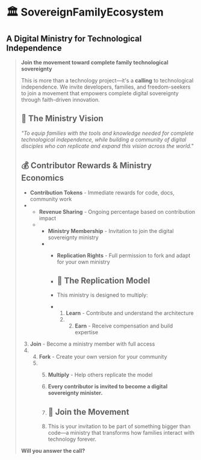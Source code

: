 # 🏛️ SovereignFamilyEcosystem
## A Digital Ministry for Technological Independence

> **Join the movement toward complete family technological sovereignty**
>
> This is more than a technology project—it's a **calling** to technological independence. We invite developers, families, and freedom-seekers to join a movement that empowers complete digital sovereignty through faith-driven innovation.
>
> ## 🌟 The Ministry Vision
> *"To equip families with the tools and knowledge needed for complete technological independence, while building a community of digital disciples who can replicate and expand this vision across the world."*
>
> ## 💰 Contributor Rewards & Ministry Economics
>
> - **Contribution Tokens** - Immediate rewards for code, docs, community work
> - - **Revenue Sharing** - Ongoing percentage based on contribution impact
>   - - **Ministry Membership** - Invitation to join the digital sovereignty ministry
>     - - **Replication Rights** - Full permission to fork and adapt for your own ministry
>      
>       - ## 🌱 The Replication Model
>      
>       - This ministry is designed to multiply:
>       - 1. **Learn** - Contribute and understand the architecture
>         2. 2. **Earn** - Receive compensation and build expertise
> 3. **Join** - Become a ministry member with full access
> 4. 4. **Fork** - Create your own version for your community
>    5. 5. **Multiply** - Help others replicate the model
>      
>       6. **Every contributor is invited to become a digital sovereignty minister.**
>      
>       7. ## 🙏 Join the Movement
>      
>       8. This is your invitation to be part of something bigger than code—a ministry that transforms how families interact with technology forever.
>
> **Will you answer the call?**
